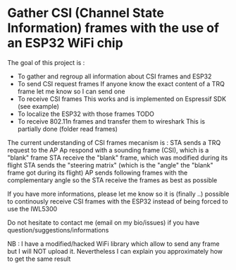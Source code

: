 # Gather CSI (Channel State Information) frames with the use of an ESP32 WiFi chip
The goal of this project is :
- To gather and regroup all information about CSI frames and ESP32
- To send CSI request frames
    If anyone know the exact content of a TRQ frame let me know so I can send one
- To receive CSI frames 
    This works and is implemented on Espressif SDK (see example)
- To localize the ESP32 with those frames
    TODO
- To receive 802.11n frames and transfer them to wireshark
    This is partially done (folder read frames)
    
    
The current understanding of CSI frames mecanism is :
STA sends a TRQ request to the AP
Ap respond with a sounding frame (CSI), which is a "blank" frame
STA receive the "blank" frame, which was modified during its flight
STA sends the "steering matrix" (which is the "angle" the "blank" frame got during its flight)
AP sends following frames with the complementary angle so the STA receive the frames as best as possible

If you have more informations, please let me know so it is (finally ..) possible to continously receive CSI frames with the ESP32 instead of being forced to use the IWL5300

Do not hesitate to contact me (email on my bio/issues) if you have question/suggestions/informations

NB : I have a modified/hacked WiFi library which allow to send any frame but I will NOT upload it. Nevertheless I can explain you approximately how to get the same result
